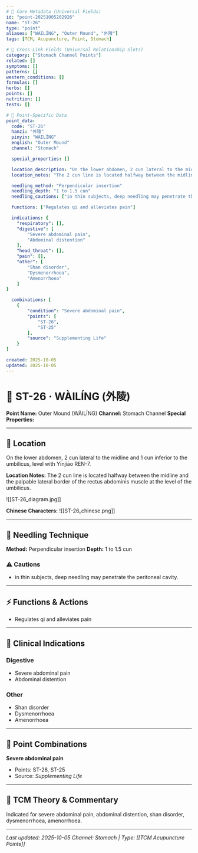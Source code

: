 ```yaml
---
# 🔹 Core Metadata (Universal Fields)
id: "point-20251005202926"
name: "ST-26"
type: "point"
aliases: ["WÀILÍNG", "Outer Mound", "外陵"]
tags: [TCM, Acupuncture, Point, Stomach]

# 🔹 Cross-Link Fields (Universal Relationship Slots)
category: ["Stomach Channel Points"]
related: []
symptoms: []
patterns: []
western_conditions: []
formulas: []
herbs: []
points: []
nutrition: []
tests: []

# 🔹 Point-Specific Data
point_data:
  code: "ST-26"
  hanzi: "外陵"
  pinyin: "WÀILÍNG"
  english: "Outer Mound"
  channel: "Stomach"

  special_properties: []

  location_description: "On the lower abdomen, 2 cun lateral to the midline and 1 cun inferior to the umbilicus, level with Yīnjiāo REN-7."
  location_notes: "The 2 cun line is located halfway between the midline and the palpable lateral border of the rectus abdominis muscle at the level of the umbilicus."

  needling_method: "Perpendicular insertion"
  needling_depth: "1 to 1.5 cun"
  needling_cautions: ["in thin subjects, deep needling may penetrate the peritoneal cavity."]

  functions: ["Regulates qi and alleviates pain"]

  indications: {
    "respiratory": [],
    "digestive": [
        "Severe abdominal pain",
        "Abdominal distention"
    ],
    "head_throat": [],
    "pain": [],
    "other": [
        "Shan disorder",
        "Dysmenorrhoea",
        "Amenorrhoea"
    ]
}

  combinations: [
    {
        "condition": "Severe abdominal pain",
        "points": [
            "ST-26",
            "ST-25"
        ],
        "source": "Supplementing Life"
    }
]

created: 2025-10-05
updated: 2025-10-05
---
```


# 📍 ST-26 · WÀILÍNG (外陵)

**Point Name:** Outer Mound (WÀILÍNG)
**Channel:** Stomach Channel
**Special Properties:** 

---

## 📍 Location

On the lower abdomen, 2 cun lateral to the midline and 1 cun inferior to the umbilicus, level with Yīnjiāo REN-7.

**Location Notes:**
The 2 cun line is located halfway between the midline and the palpable lateral border of the rectus abdominis muscle at the level of the umbilicus.

![[ST-26_diagram.jpg]]

**Chinese Characters:** ![[ST-26_chinese.png]]

---

## 🔧 Needling Technique

**Method:** Perpendicular insertion
**Depth:** 1 to 1.5 cun

### ⚠️ Cautions
- in thin subjects, deep needling may penetrate the peritoneal cavity.

---

## ⚡ Functions & Actions
- Regulates qi and alleviates pain

---

## 🎯 Clinical Indications

### Digestive
- Severe abdominal pain
- Abdominal distention

### Other
- Shan disorder
- Dysmenorrhoea
- Amenorrhoea

---

## 🔗 Point Combinations

**Severe abdominal pain**
- Points: ST-26, ST-25
- Source: *Supplementing Life*

---

## 🧬 TCM Theory & Commentary

Indicated for severe abdominal pain, abdominal distention, shan disorder, dysmenorrhoea, amenorrhoea.

---

*Last updated: 2025-10-05*
*Channel: Stomach | Type: [[TCM Acupuncture Points]]*
